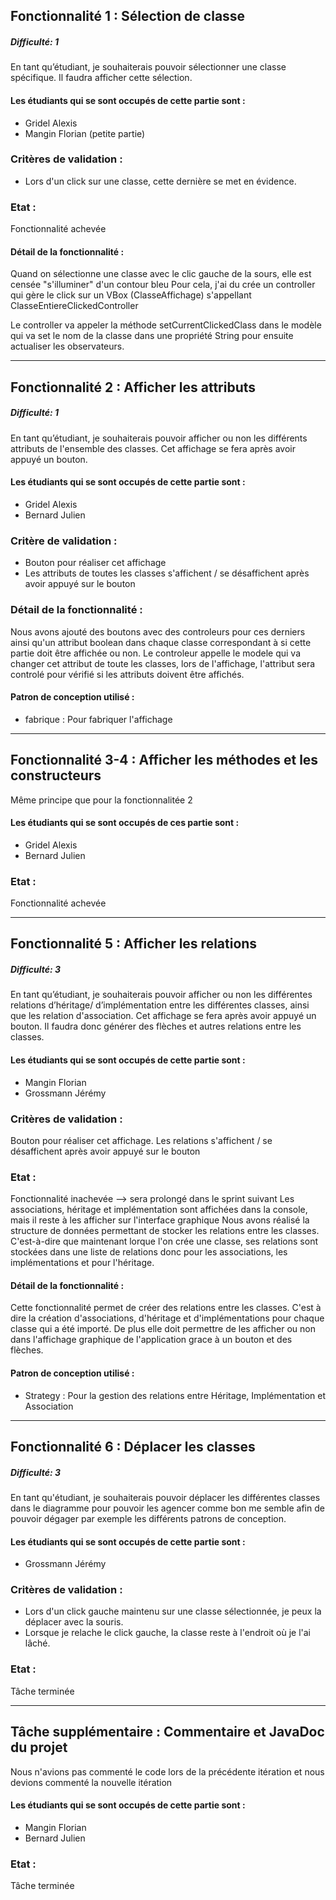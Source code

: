 ## Fonctionnalité 1 : Sélection de classe
##### Difficulté: 1

En tant qu’étudiant, je souhaiterais pouvoir sélectionner une classe spécifique. Il faudra afficher cette sélection.

#### Les étudiants qui se sont occupés de cette partie sont :
- Gridel Alexis
- Mangin Florian (petite partie)

### Critères de validation :
- Lors d'un click sur une classe, cette dernière se met en évidence.

### Etat :
Fonctionnalité achevée

#### Détail de la fonctionnalité :
Quand on sélectionne une classe avec le clic gauche de la sours, elle est censée "s'illuminer" d'un contour bleu
Pour cela, j'ai du crée un controller qui gère le click sur un VBox (ClasseAffichage) s'appellant ClasseEntiereClickedController

Le controller va appeler la méthode setCurrentClickedClass dans le modèle qui va set le nom de la classe dans une propriété String pour ensuite actualiser les observateurs.


---
## Fonctionnalité 2 : Afficher les attributs
##### Difficulté: 1

En tant qu’étudiant, je souhaiterais pouvoir afficher ou non les différents attributs de l'ensemble des classes. Cet affichage se fera après avoir appuyé un bouton.

#### Les étudiants qui se sont occupés de cette partie sont :
- Gridel Alexis
- Bernard Julien


### Critère de validation :
- Bouton pour réaliser cet affichage
- Les attributs de toutes les classes s'affichent / se désaffichent après avoir appuyé sur le bouton

### Détail de la fonctionnalité :
Nous avons ajouté des boutons avec des controleurs pour ces derniers ainsi qu'un attribut boolean dans chaque classe
correspondant à si cette partie doit être affichée ou non. Le controleur appelle le modele qui va changer 
cet attribut de toute les classes, lors de l'affichage, l'attribut sera controlé pour vérifié si les attributs doivent 
être affichés.

#### Patron de conception utilisé :
 - fabrique : Pour fabriquer l'affichage

---
## Fonctionnalité 3-4 : Afficher les méthodes et les constructeurs
Même principe que pour la fonctionnalitée 2

#### Les étudiants qui se sont occupés de ces partie sont :
- Gridel Alexis
- Bernard Julien

### Etat :
Fonctionnalité achevée

---
## Fonctionnalité 5 : Afficher les relations
##### Difficulté: 3

En tant qu’étudiant, je souhaiterais pouvoir afficher ou non les différentes relations d’héritage/ d’implémentation entre les différentes classes, ainsi que les relation d'association. Cet affichage se fera après avoir appuyé un bouton.
Il faudra donc générer des flèches et autres relations entre les classes.

#### Les étudiants qui se sont occupés de cette partie sont :
- Mangin Florian
- Grossmann Jérémy


### Critères de validation :
Bouton pour réaliser cet affichage.
Les relations s'affichent / se désaffichent après avoir appuyé sur le bouton

### Etat :
Fonctionnalité inachevée --> sera prolongé dans le sprint suivant
Les associations, héritage et implémentation sont affichées dans la console, mais il reste à les afficher sur l'interface graphique
Nous avons réalisé la structure de données permettant de stocker les relations entre les classes.
C'est-à-dire que maintenant lorque l'on crée une classe, ses relations sont stockées dans une liste de relations donc pour les associations, les implémentations et pour l'héritage.

#### Détail de la fonctionnalité :
Cette fonctionnalité permet de créer des relations entre les classes.
C'est à dire la création d'associations, d'héritage et d'implémentations pour chaque classe qui a été importé. De plus elle doit permettre de les afficher ou non dans l'affichage graphique de l'application grace à un bouton et des flèches.


#### Patron de conception utilisé :
- Strategy : Pour la gestion des relations entre Héritage, Implémentation et Association


---
## Fonctionnalité 6 : Déplacer les classes
##### Difficulté: 3

En tant qu'étudiant, je souhaiterais pouvoir déplacer les différentes classes dans le diagramme pour pouvoir les agencer comme bon me semble afin de pouvoir dégager par exemple les différents patrons de conception.

#### Les étudiants qui se sont occupés de cette partie sont :
- Grossmann Jérémy

### Critères de validation :
- Lors d'un click gauche maintenu sur une classe sélectionnée, je peux la déplacer avec la souris.
- Lorsque je relache le click gauche, la classe reste à l'endroit où je l'ai lâché.

### Etat :
Tâche terminée

---
## Tâche supplémentaire : Commentaire et JavaDoc du projet

Nous n'avions pas commenté le code lors de la précédente itération et nous devions commenté la nouvelle itération

#### Les étudiants qui se sont occupés de cette partie sont :
- Mangin Florian
- Bernard Julien

### Etat :
Tâche terminée


